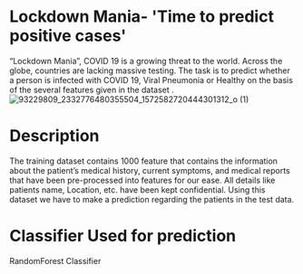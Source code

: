 # Lockdown Mania- 'Time to predict positive cases'
“Lockdown Mania”, COVID 19 is a growing threat to the world. Across the globe, countries are lacking massive testing. The task is to predict whether a person is infected with COVID 19, Viral Pneumonia or Healthy on the basis of the several features given in the dataset .
![93229809_2332776480355504_1572582720444301312_o (1)](https://user-images.githubusercontent.com/58235282/79761080-9d63dd00-833e-11ea-9295-275b1f3beba7.jpg)
# Description
The training dataset contains 1000 feature that contains the information about the patient’s medical history, current symptoms, and medical reports that have been pre-processed into features for our ease. All details like patients name, Location, etc. have been kept confidential. Using this dataset we have to make a prediction regarding the patients in the test data.
# Classifier Used for prediction
RandomForest Classifier
